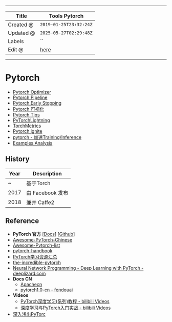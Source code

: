 -----

| Title     | Tools Pytorch                                         |
| --------- | ----------------------------------------------------- |
| Created @ | `2019-01-25T23:32:24Z`                                |
| Updated @ | `2025-05-27T02:29:48Z`                                |
| Labels    | \`\`                                                  |
| Edit @    | [here](https://github.com/junxnone/aiwiki/issues/168) |

-----

# Pytorch

  - [Pytorch Optimizer](/Pytorch_Optimizer)
  - [Pytorch Pipeline](/Pytorch_Pipeline)
  - [Pytorch Early Stopping](/Pytorch_Early_Stopping)
  - [Pytorch 可视化](/Pytorch_Visualization)
  - [Pytorch Tips](/Pytorch_Tips)
  - [PyTorchLightning](https://github.com/PyTorchLightning/pytorch-lightning)
  - [TorchMetrics](https://torchmetrics.readthedocs.io/en/latest/)
  - [Pytorch ignite](https://github.com/pytorch/ignite/)
  - [pytorch - 加速Training/Inference](/0169_Tools_Pytorch_Speed)
  - [Examples Analysis](https://github.com/junxnone/examples-1/issues/1)

## History

| Year | Description   |
| ---- | ------------- |
| \~   | 基于Torch       |
| 2017 | 由 Facebook 发布 |
| 2018 | 兼并 Caffe2     |

## Reference

  - **PyTorch 官方** \[[Docs](https://pytorch.org/)\]
    \[[Github](https://github.com/pytorch/pytorch)\]
  - [Awesome-PyTorch-Chinese](https://github.com/INTERMT/Awesome-PyTorch-Chinese)
  - [Awesome-Pytorch-list](https://github.com/bharathgs/Awesome-pytorch-list)
  - [pytorch-handbook](https://github.com/zergtant/pytorch-handbook)
  - [PyTorch学习资源汇总](https://blog.csdn.net/fendouaini/article/details/89944199)
  - [the-incredible-pytorch](https://github.com/ritchieng/the-incredible-pytorch)
  - [Neural Network Programming - Deep Learning with PyTorch -
    deeplizard.com](https://deeplizard.com/learn/playlist/PLZbbT5o_s2xrfNyHZsM6ufI0iZENK9xgG)
  - **Docs CN**
      - [Apachecn](https://pytorch.apachecn.org/)
      - [pytorch1.0-cn -
        fendouai](https://github.com/fendouai/pytorch1.0-cn)
  - **Videos**
      - [PyTorch深度学习(系列)教程 - bilibili
        Videos](https://www.bilibili.com/video/av31914351/)
      - [深度学习与PyTorch入门实战 - bilibili
        Videos](https://www.bilibili.com/video/av49008640/)
  - [深入浅出PyTorc](https://datawhalechina.github.io/thorough-pytorch/index.html)
